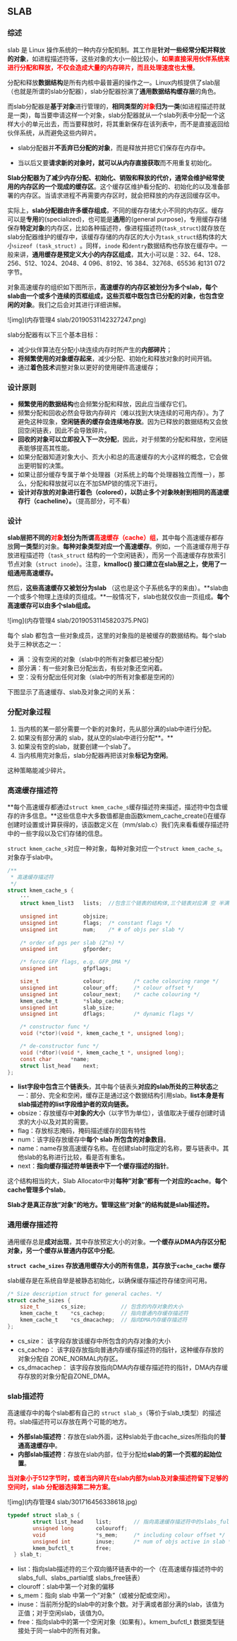 ## SLAB

### 综述

slab 是 Linux 操作系统的一种内存分配机制。其工作是**针对一些经常分配并释放的对象**，如进程描述符等，这些对象的大小一般比较小，<font color=red>**如果直接采用伙伴系统来进行分配和释放，不仅会造成大量的内存碎片，而且处理速度也太慢**</font>。

分配和释放**数据结构**是所有内核中最普遍的操作之一。Linux内核提供了slab层（也就是所谓的slab分配器），slab分配器扮演了**通用数据结构缓存层**的角色。

而slab分配器是**基于对象**进行管理的，**相同类型的<font color=red>对象</font>归为一类**(如进程描述符就是一类)，每当要申请这样一个对象，slab分配器就从一个slab列表中分配一个这样大小的单元出去，而当要释放时，将其重新保存在该列表中，而不是直接返回给伙伴系统，从而避免这些内碎片。

- slab分配器并**不丢弃已分配的对象**，而是释放并把它们保存在内存中。

- 当以后又要**请求新的对象时，就可以从内存直接获取**而不用重复初始化。



**Slab分配器为了减少内存分配、初始化、销毁和释放的代价，通常会维护经常使用的内存区的一个现成的缓存区**。这个缓存区维护看分配的、初始化的以及准备部署的内存区。当请求进程不再需要内存区时，就会把释放的内存送回缓存区中。

实际上，**slab分配器由许多缓存组成**，不同的缓存存储大小不同的内存区。缓存可以是**专用**的(specialized)，也可能是**通用**的(general purpose)，专用缓存存储保存**特定对象**的内存区，比如各种描述符，像进程描述符(`task_struct`)就存放在slab分配器维护的缓存中，该缓存存储的内存区的大小为` task_struct `结构体的大小`sizeof (task_struct) `。同样，`inode` 和` dentry `数据结构也存放在缓存中。一般来讲，**通用缓存是预定义大小的内存区组成**，其大小可以是：32、64、128、256、512、1024、2048、4 096、8192、16 384、32768、65536 和131 072字节。


对象高速缓存的组织如下图所示，**高速缓存的内存区被划分为多个slab，每个slab由一个或多个连续的页框组成，这些页框中既包含已分配的对象，也包含空闲的对象**。我们之后会对其进行详细讲解。

![img](内存管理4 slab/20190531142327247.png)

slab分配器有以下三个基本目标：

- 减少伙伴算法在分配小块连续内存时所产生的**内部碎片**；
- **将频繁使用的对象缓存起来**，减少分配、初始化和释放对象的时间开销。
- 通过**着色技术**调整对象以更好的使用硬件高速缓存；



### 设计原则

- **频繁使用的数据结构**也会频繁分配和释放，因此应当缓存它们。
- 频繁分配和回收必然会导致内存碎片（难以找到大块连续的可用内存）。为了避免这种现象，**空闲链表的缓存会连续地存放**。因为已释放的数据结构又会放回空闲链表，因此不会导致碎片。
- **回收的对象可以立即投入下一次分配**，因此，对于频繁的分配和释放，空闲链表能够提高其性能。
- 如果分配器知道对象大小、页大小和总的高速缓存的大小这样的概念，它会做出更明智的决策。
- 如果让部分缓存专属于单个处理器（对系统上的每个处理器独立而惟一），那么，分配和释放就可以在不加SMP锁的情况下进行。
- **设计对存放的对象进行着色（colored），以防止多个对象映射到相同的高速缓存行（cacheline）。**（提高部分，可不看）


### 设计

**slab层把不同的<font color=red>对象</font>划分为所谓<font color=red>高速缓存（cache）组</font>**，其中每个高速缓存都存放**同一类型**的对象。**每种对象类型对应一个高速缓存**。例如，一个高速缓存用于存放进程描述符（`task_struct` 结构的一个空闲链表），而另一个高速缓存存放索引节点对象（`struct inode`）。注意，**kmalloc() 接口建立在slab层之上，使用了一组通用高速缓存。**

然后，**这些高速缓存又被划分为slab** （这也是这个子系统名字的来由）。**slab由一个或多个物理上连续的页组成。**一般情况下，slab也就仅仅由一页组成。**每个高速缓存可以由多个slab组成。**

![img](内存管理4 slab/20190531145820375.PNG)

每个 slab 都包含一些对象成员，这里的对象指的是被缓存的数据结构。每个slab处于三种状态之一：

- 满 ：没有空闲的对象（slab中的所有对象都已被分配）
- 部分满：有一些对象已分配出去，有些对象还空闲着。
- 空：没有分配出任何对象（slab中的所有对象都是空闲的）

下图显示了高速缓存、slab及对象之间的关系：



### 分配对象过程

1. 当内核的某一部分需要一个新的对象时，先从部分满的slab中进行分配。
2. 如果没有部分满的 slab，就从空的slab中进行分配**。**
3. 如果没有空的slab，就要创建一个slab了。
4. 当内核用完对象后，slab分配器再把该对象**标记为空闲**。

这种策略能减少碎片。

### 高速缓存描述符

**每个高速缓存都通过`struct kmem_cache_s`缓存描述符来描述，描述符中包含缓存的许多信息。**这些信息中大多数值都是由函数kmem_cache_create()在缓存创建时设置或计算获得的，该函数定义在（mm/slab.c）我们先来看看缓存描述符中的一些字段以及它们存储的信息。

`struct kmem_cache_s`对应一种对象，每种对象对应一个`struct kmem_cache_s`。对象存于slab中。

```c
/**
 * 高速缓存描述符
 */
struct kmem_cache_s {
	···
	struct kmem_list3	lists;	//包含三个链表的结构体,三个链表对应满 空 半满的slabs
	
	unsigned int		objsize;
	unsigned int	 	flags;	/* constant flags */
	unsigned int		num;	/* # of objs per slab */
	
	/* order of pgs per slab (2^n) */
	unsigned int		gfporder;

	/* force GFP flags, e.g. GFP_DMA */
	unsigned int		gfpflags;

	size_t				colour;			/* cache colouring range */
	unsigned int		colour_off;		/* colour offset */
	unsigned int		colour_next;	/* cache colouring */
	kmem_cache_t		*slabp_cache;
	unsigned int		slab_size;
	unsigned int		dflags;			/* dynamic flags */

	/* constructor func */
	void (*ctor)(void *, kmem_cache_t *, unsigned long);

	/* de-constructor func */
	void (*dtor)(void *, kmem_cache_t *, unsigned long);
	const char		*name;
	struct list_head	next;
};
```

- **list字段中包含三个链表头**，其中每个链表头**对应的slab所处的三种状态**之一：部分、完全和空闲，缓存正是通过这个数据结构引用slab。**list本身是有slab描述符的list字段维护者的双向链表。**
- obsize：存放缓存中**对象的大小**（以字节为单位），该值取决于缓存创建时请求的大小以及对其的需要。
- flag：存放标志掩码，掩码描述缓存的固有特性
- num：该字段存放缓存中**每个 slab 所包含的对象数目**。
- name：name存放高速缓存名称。在创建slab时指定的名称，要与链表中。其他slab的名称进行比较，看是否有重名。
- next：**指向缓存描述符单链表中下一个缓存描述的指针**。

这个结构相当的大，Slab Allocator中对**每种”对象”都有一个对应的cache**。**每个cache管理多个slab**。

**Slab才是真正存放”对象”的地方。管理这些”对象”的结构就是slab描述符。**

### 通用缓存描述符

通用缓存总是**成对出现**，其中存放预定大小的对象。**一个缓存从DMA内存区分配对象，另一个缓存从普通内存区中分配**。

**`struct cache_sizes` 存放通用缓存大小的所有信息，其存放于`cache_cache` 缓存**

slab缓存是在系统自举是被静态初始化，以确保缓存描述符存储空间可用。

```c
/* Size description struct for general caches. */
struct cache_sizes {
	size_t		 cs_size;			// 包含的内存对象的大小
	kmem_cache_t	*cs_cachep;		// 指向普通内存缓存描述符
	kmem_cache_t	*cs_dmacachep;	// 指向DMA内存缓存描述符
};
```

- cs_size：      		该字段存放该缓存中所包含的内存对象的大小
- cs_cachep：          该字段存放指向普通内存缓存描述符的指针，这种缓存存放的对象分配自 ZONE_NORMAL内存区。
- cs_dmacachep：  该字段存放指向DMA内存缓存描述符的指针，DMA内存缓存存放的对象分配自ZONE_DMA。
  

### slab描述符

高速缓存中的每个slab都有自己的 `struct slab_s`（等价于slab_t类型）的描述符。slab描述符可以存放在两个可能的地方。

- **外部slab描述符**：存放在slab外面，这种slab处于由cache_sizes所指向的**普通高速缓存中**。
- **内部slab描述符**：存放在slab内部，位于分配给**slab的第一个页框的起始位置**。

<font color=red>**当对象小于512字节时，或者当内碎片在slab内部为slab及对象描述符留下足够的空间时，slab 分配器选择第二种方案**</font>。

![img](内存管理4 slab/301716456338618.jpg)

```c
typedef struct slab_s {
        struct list_head    list;		// 指向高速缓存描述符中的slabs_full、slabs_partial或 slabs_free链表
        unsigned long    	colouroff;
        void    			*s_mem;     /* including colour offset */
        unsigned int      	inuse;  	/* num of objs active in slab */
        kmem_bufctl_t     	free;
  } slab_t;
```

- list：指向slab描述符的三个双向循环链表中的一个（在高速缓存描述符中的slabs_full、slabs_partial或 slabs_free链表）
- clouroff：slab中第一个对象的偏移
- s_mem：指向 slab 中第一个”对象”（或被分配或空闲）。
- inuse：当前所分配的slab中的对象个数。对于满或者部分满的slab，该值为正值；对于空闲slab，该值为0。
- free：指向slab中的第一个空闲对象（如果有）。kmem_bufctl_t 数据类型链接处于同一slab中的所有对象。
  